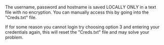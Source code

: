 The username, password and hostname is saved LOCALLY ONLY in a text file with no encryption.
You can manually access this by going into the "Creds.txt" file.

If for some reason you cannot login try choosing option 3 and entering your credentials again, this will reset the "Creds.txt" file and may solve your problem.